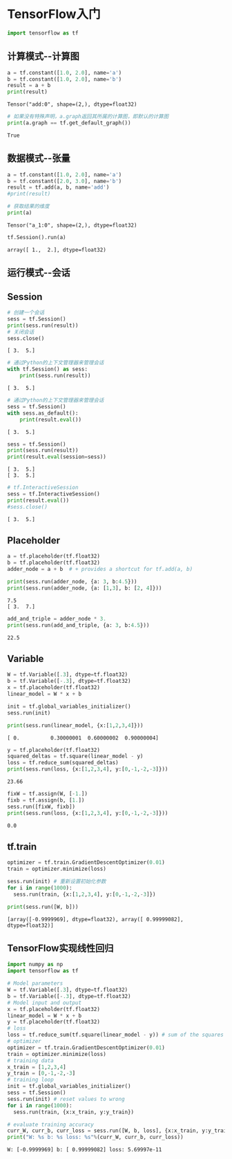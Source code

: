
# TensorFlow入门


```python
import tensorflow as tf
```

## 计算模式--计算图


```python
a = tf.constant([1.0, 2.0], name='a')
b = tf.constant([1.0, 2.0], name='b')
result = a + b
print(result)
```

    Tensor("add:0", shape=(2,), dtype=float32)
    


```python
# 如果没有特殊声明，a.graph返回其所属的计算图，即默认的计算图
print(a.graph == tf.get_default_graph())
```

    True
    

## 数据模式--张量


```python
a = tf.constant([1.0, 2.0], name='a')
b = tf.constant([2.0, 3.0], name='b')
result = tf.add(a, b, name='add')
#print(result)

# 获取结果的维度
print(a)
```

    Tensor("a_1:0", shape=(2,), dtype=float32)
    


```python
tf.Session().run(a)
```




    array([ 1.,  2.], dtype=float32)



## 运行模式--会话

## Session


```python
# 创建一个会话
sess = tf.Session()
print(sess.run(result))
# 关闭会话
sess.close()
```

    [ 3.  5.]
    


```python
# 通过Python的上下文管理器来管理会话
with tf.Session() as sess:
    print(sess.run(result))
```

    [ 3.  5.]
    


```python
# 通过Python的上下文管理器来管理会话
sess = tf.Session()
with sess.as_default():
    print(result.eval())
```

    [ 3.  5.]
    


```python
sess = tf.Session()
print(sess.run(result))
print(result.eval(session=sess))
```

    [ 3.  5.]
    [ 3.  5.]
    


```python
# tf.InteractiveSession
sess = tf.InteractiveSession()
print(result.eval())
#sess.close()
```

    [ 3.  5.]
    

## Placeholder


```python
a = tf.placeholder(tf.float32)
b = tf.placeholder(tf.float32)
adder_node = a + b  # + provides a shortcut for tf.add(a, b)
```


```python
print(sess.run(adder_node, {a: 3, b:4.5}))
print(sess.run(adder_node, {a: [1,3], b: [2, 4]}))
```

    7.5
    [ 3.  7.]
    


```python
add_and_triple = adder_node * 3.
print(sess.run(add_and_triple, {a: 3, b:4.5}))
```

    22.5
    

## Variable


```python
W = tf.Variable([.3], dtype=tf.float32)
b = tf.Variable([-.3], dtype=tf.float32)
x = tf.placeholder(tf.float32)
linear_model = W * x + b
```


```python
init = tf.global_variables_initializer()
sess.run(init)
```


```python
print(sess.run(linear_model, {x:[1,2,3,4]}))
```

    [ 0.          0.30000001  0.60000002  0.90000004]
    


```python
y = tf.placeholder(tf.float32)
squared_deltas = tf.square(linear_model - y)
loss = tf.reduce_sum(squared_deltas)
print(sess.run(loss, {x:[1,2,3,4], y:[0,-1,-2,-3]}))
```

    23.66
    


```python
fixW = tf.assign(W, [-1.])
fixb = tf.assign(b, [1.])
sess.run([fixW, fixb])
print(sess.run(loss, {x:[1,2,3,4], y:[0,-1,-2,-3]}))
```

    0.0
    

## tf.train


```python
optimizer = tf.train.GradientDescentOptimizer(0.01)
train = optimizer.minimize(loss)
```


```python
sess.run(init) # 重新设置初始化参数
for i in range(1000):
  sess.run(train, {x:[1,2,3,4], y:[0,-1,-2,-3]})

print(sess.run([W, b]))
```

    [array([-0.9999969], dtype=float32), array([ 0.99999082], dtype=float32)]
    

## TensorFlow实现线性回归


```python
import numpy as np
import tensorflow as tf

# Model parameters
W = tf.Variable([.3], dtype=tf.float32)
b = tf.Variable([-.3], dtype=tf.float32)
# Model input and output
x = tf.placeholder(tf.float32)
linear_model = W * x + b
y = tf.placeholder(tf.float32)
# loss
loss = tf.reduce_sum(tf.square(linear_model - y)) # sum of the squares
# optimizer
optimizer = tf.train.GradientDescentOptimizer(0.01)
train = optimizer.minimize(loss)
# training data
x_train = [1,2,3,4]
y_train = [0,-1,-2,-3]
# training loop
init = tf.global_variables_initializer()
sess = tf.Session()
sess.run(init) # reset values to wrong
for i in range(1000):
  sess.run(train, {x:x_train, y:y_train})

# evaluate training accuracy
curr_W, curr_b, curr_loss = sess.run([W, b, loss], {x:x_train, y:y_train})
print("W: %s b: %s loss: %s"%(curr_W, curr_b, curr_loss))
```

    W: [-0.9999969] b: [ 0.99999082] loss: 5.69997e-11
    


```python

```
